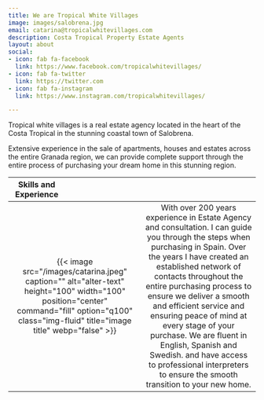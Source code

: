 ```yaml
---
title: We are Tropical White Villages
image: images/salobrena.jpg
email: catarina@tropicalwhitevillages.com
description: Costa Tropical Property Estate Agents
layout: about
social:
- icon: fab fa-facebook
  link: https://www.facebook.com/tropicalwhitevillages/
- icon: fab fa-twitter
  link: https://twitter.com
- icon: fab fa-instagram
  link: https://www.instagram.com/tropicalwhitevillages/

---
```

Tropical white villages is a real estate agency located in the heart of the Costa Tropical in the stunning coastal town of Salobrena.

Extensive experience in the sale of apartments, houses and estates across the entire Granada region, we can provide complete support through the entire process of purchasing your dream home in this stunning region.

|  <div style="width:100px">Skills and Experience</div>      |          |
| :------------------:     |:-------------: |
|{{< image src="/images/catarina.jpeg" caption="" alt="alter-text" height="100" width="100" position="center" command="fill" option="q100" class="img-fluid" title="image title" webp="false" >}}       | With over 200 years experience in Estate Agency and consultation. I can guide you through the steps when purchasing in Spain. Over the years I have created an established network of contacts throughout the entire purchasing process to ensure we deliver a smooth and efficient service and ensuring peace of mind at every stage of your purchase. We are fluent in English, Spanish and Swedish. and have access to professional interpreters to ensure the smooth transition to your new home.      |